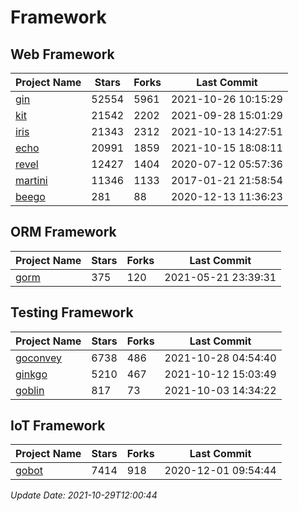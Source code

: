 # Framework

## Web Framework
| Project Name | Stars | Forks | Last Commit |
| ------------ | ----- | ----- | ----------- |
| [gin](https://github.com/gin-gonic/gin) | 52554 | 5961 | 2021-10-26 10:15:29 |
| [kit](https://github.com/go-kit/kit) | 21542 | 2202 | 2021-09-28 15:01:29 |
| [iris](https://github.com/kataras/iris) | 21343 | 2312 | 2021-10-13 14:27:51 |
| [echo](https://github.com/labstack/echo) | 20991 | 1859 | 2021-10-15 18:08:11 |
| [revel](https://github.com/revel/revel) | 12427 | 1404 | 2020-07-12 05:57:36 |
| [martini](https://github.com/go-martini/martini) | 11346 | 1133 | 2017-01-21 21:58:54 |
| [beego](https://github.com/astaxie/beego) | 281 | 88 | 2020-12-13 11:36:23 |

## ORM Framework
| Project Name | Stars | Forks | Last Commit |
| ------------ | ----- | ----- | ----------- |
| [gorm](https://github.com/jinzhu/gorm) | 375 | 120 | 2021-05-21 23:39:31 |

## Testing Framework
| Project Name | Stars | Forks | Last Commit |
| ------------ | ----- | ----- | ----------- |
| [goconvey](https://github.com/smartystreets/goconvey) | 6738 | 486 | 2021-10-28 04:54:40 |
| [ginkgo](https://github.com/onsi/ginkgo) | 5210 | 467 | 2021-10-12 15:03:49 |
| [goblin](https://github.com/franela/goblin) | 817 | 73 | 2021-10-03 14:34:22 |

## IoT Framework
| Project Name | Stars | Forks | Last Commit |
| ------------ | ----- | ----- | ----------- |
| [gobot](https://github.com/hybridgroup/gobot) | 7414 | 918 | 2020-12-01 09:54:44 |

*Update Date: 2021-10-29T12:00:44*